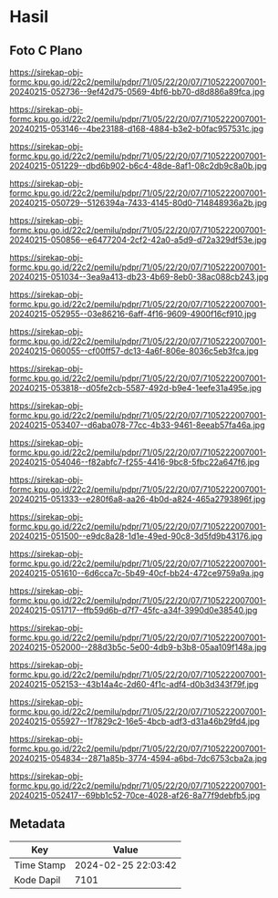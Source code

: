 # Hasil

## Foto C Plano

https://sirekap-obj-formc.kpu.go.id/22c2/pemilu/pdpr/71/05/22/20/07/7105222007001-20240215-052736--9ef42d75-0569-4bf6-bb70-d8d886a89fca.jpg

https://sirekap-obj-formc.kpu.go.id/22c2/pemilu/pdpr/71/05/22/20/07/7105222007001-20240215-053146--4be23188-d168-4884-b3e2-b0fac957531c.jpg

https://sirekap-obj-formc.kpu.go.id/22c2/pemilu/pdpr/71/05/22/20/07/7105222007001-20240215-051229--dbd6b902-b6c4-48de-8af1-08c2db9c8a0b.jpg

https://sirekap-obj-formc.kpu.go.id/22c2/pemilu/pdpr/71/05/22/20/07/7105222007001-20240215-050729--5126394a-7433-4145-80d0-714848936a2b.jpg

https://sirekap-obj-formc.kpu.go.id/22c2/pemilu/pdpr/71/05/22/20/07/7105222007001-20240215-050856--e6477204-2cf2-42a0-a5d9-d72a329df53e.jpg

https://sirekap-obj-formc.kpu.go.id/22c2/pemilu/pdpr/71/05/22/20/07/7105222007001-20240215-051034--3ea9a413-db23-4b69-8eb0-38ac088cb243.jpg

https://sirekap-obj-formc.kpu.go.id/22c2/pemilu/pdpr/71/05/22/20/07/7105222007001-20240215-052955--03e86216-6aff-4f16-9609-4900f16cf910.jpg

https://sirekap-obj-formc.kpu.go.id/22c2/pemilu/pdpr/71/05/22/20/07/7105222007001-20240215-060055--cf00ff57-dc13-4a6f-806e-8036c5eb3fca.jpg

https://sirekap-obj-formc.kpu.go.id/22c2/pemilu/pdpr/71/05/22/20/07/7105222007001-20240215-053818--d05fe2cb-5587-492d-b9e4-1eefe31a495e.jpg

https://sirekap-obj-formc.kpu.go.id/22c2/pemilu/pdpr/71/05/22/20/07/7105222007001-20240215-053407--d6aba078-77cc-4b33-9461-8eeab57fa46a.jpg

https://sirekap-obj-formc.kpu.go.id/22c2/pemilu/pdpr/71/05/22/20/07/7105222007001-20240215-054046--f82abfc7-f255-4416-9bc8-5fbc22a647f6.jpg

https://sirekap-obj-formc.kpu.go.id/22c2/pemilu/pdpr/71/05/22/20/07/7105222007001-20240215-051333--e280f6a8-aa26-4b0d-a824-465a2793896f.jpg

https://sirekap-obj-formc.kpu.go.id/22c2/pemilu/pdpr/71/05/22/20/07/7105222007001-20240215-051500--e9dc8a28-1d1e-49ed-90c8-3d5fd9b43176.jpg

https://sirekap-obj-formc.kpu.go.id/22c2/pemilu/pdpr/71/05/22/20/07/7105222007001-20240215-051610--6d6cca7c-5b49-40cf-bb24-472ce9759a9a.jpg

https://sirekap-obj-formc.kpu.go.id/22c2/pemilu/pdpr/71/05/22/20/07/7105222007001-20240215-051717--ffb59d6b-d7f7-45fc-a34f-3990d0e38540.jpg

https://sirekap-obj-formc.kpu.go.id/22c2/pemilu/pdpr/71/05/22/20/07/7105222007001-20240215-052000--288d3b5c-5e00-4db9-b3b8-05aa109f148a.jpg

https://sirekap-obj-formc.kpu.go.id/22c2/pemilu/pdpr/71/05/22/20/07/7105222007001-20240215-052153--43b14a4c-2d60-4f1c-adf4-d0b3d343f79f.jpg

https://sirekap-obj-formc.kpu.go.id/22c2/pemilu/pdpr/71/05/22/20/07/7105222007001-20240215-055927--1f7829c2-16e5-4bcb-adf3-d31a46b29fd4.jpg

https://sirekap-obj-formc.kpu.go.id/22c2/pemilu/pdpr/71/05/22/20/07/7105222007001-20240215-054834--2871a85b-3774-4594-a6bd-7dc6753cba2a.jpg

https://sirekap-obj-formc.kpu.go.id/22c2/pemilu/pdpr/71/05/22/20/07/7105222007001-20240215-052417--69bb1c52-70ce-4028-af26-8a77f9debfb5.jpg


## Metadata

| Key        | Value               |
| ---------- | ------------------- |
| Time Stamp | 2024-02-25 22:03:42 |
| Kode Dapil | 7101                |



